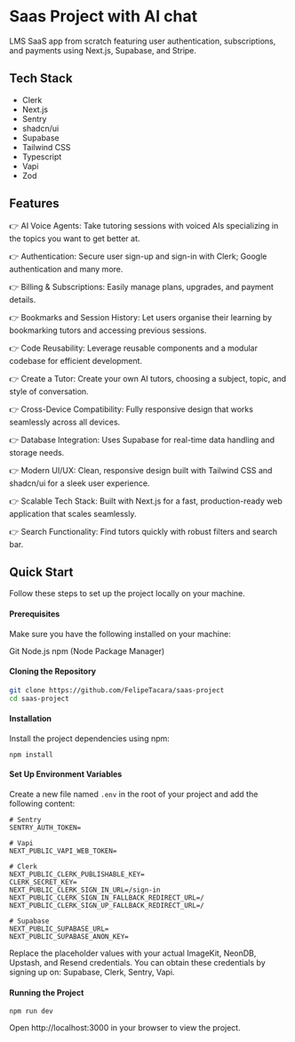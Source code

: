 
# Saas Project with AI chat

LMS SaaS app from scratch featuring user authentication, subscriptions, and payments using Next.js, Supabase, and Stripe.

## Tech Stack
- Clerk
- Next.js
- Sentry
- shadcn/ui
- Supabase
- Tailwind CSS
- Typescript
- Vapi
- Zod

## Features
👉 AI Voice Agents: Take tutoring sessions with voiced AIs specializing in the topics you want to get better at.

👉 Authentication: Secure user sign-up and sign-in with Clerk; Google authentication and many more.

👉 Billing & Subscriptions: Easily manage plans, upgrades, and payment details.

👉 Bookmarks and Session History: Let users organise their learning by bookmarking tutors and accessing previous sessions.

👉 Code Reusability: Leverage reusable components and a modular codebase for efficient development.

👉 Create a Tutor: Create your own AI tutors, choosing a subject, topic, and style of conversation.

👉 Cross-Device Compatibility: Fully responsive design that works seamlessly across all devices.

👉 Database Integration: Uses Supabase for real-time data handling and storage needs.

👉 Modern UI/UX: Clean, responsive design built with Tailwind CSS and shadcn/ui for a sleek user experience.

👉 Scalable Tech Stack: Built with Next.js for a fast, production-ready web application that scales seamlessly.

👉 Search Functionality: Find tutors quickly with robust filters and search bar.

## Quick Start
Follow these steps to set up the project locally on your machine.

#### Prerequisites

Make sure you have the following installed on your machine:

Git
Node.js
npm (Node Package Manager)
#### Cloning the Repository
```bash
git clone https://github.com/FelipeTacara/saas-project
cd saas-project
```
#### Installation

Install the project dependencies using npm:
```base
npm install
```
#### Set Up Environment Variables

Create a new file named `.env` in the root of your project and add the following content:
```base
# Sentry
SENTRY_AUTH_TOKEN=

# Vapi
NEXT_PUBLIC_VAPI_WEB_TOKEN=

# Clerk
NEXT_PUBLIC_CLERK_PUBLISHABLE_KEY=
CLERK_SECRET_KEY=
NEXT_PUBLIC_CLERK_SIGN_IN_URL=/sign-in
NEXT_PUBLIC_CLERK_SIGN_IN_FALLBACK_REDIRECT_URL=/
NEXT_PUBLIC_CLERK_SIGN_UP_FALLBACK_REDIRECT_URL=/

# Supabase
NEXT_PUBLIC_SUPABASE_URL=
NEXT_PUBLIC_SUPABASE_ANON_KEY=
```
Replace the placeholder values with your actual ImageKit, NeonDB, Upstash, and Resend credentials. You can obtain these credentials by signing up on: Supabase, Clerk, Sentry, Vapi.

#### Running the Project
```base
npm run dev
```
Open http://localhost:3000 in your browser to view the project.
